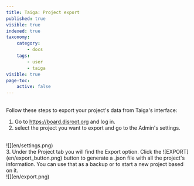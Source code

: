 ```yaml
---
title: Taiga: Project export
published: true
visible: true
indexed: true
taxonomy:
    category:
        - docs
    tags:
        - user
        - taiga
visible: true
page-toc:
    active: false
---
```


<br>
Follow these steps to export your project's data from Taiga's interface:

1. Go to https://board.disroot.org and log in.
2. select the project you want to export and go to the Admin's settings.

<br>
![](en/settings.png)
<br>
3. Under the Project tab you will find the Export option. Click the ![EXPORT](en/export_button.png) button to generate a .json file with all the project's information. You can use that as a backup or to start a new project based on it.

<br>
![](en/export.png)
<br>
